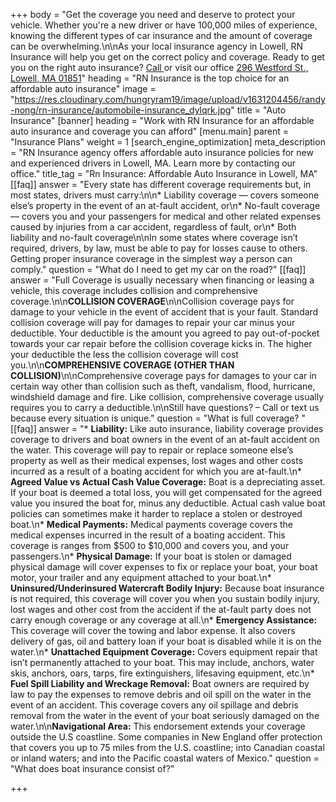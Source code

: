 +++
body = "Get the coverage you need and deserve to protect your vehicle. Whether you're a new driver or have 100,000 miles of experience, knowing the different types of car insurance and the amount of coverage can be overwhelming.\n\nAs your local insurance agency in Lowell, RN Insurance will help you get on the correct policy and coverage. Ready to get you on the right auto insurance? [Call ](tel:978-427-2544)or visit our office [296 Westford St., Lowell, MA 01851](https://www.google.com/maps/place/296%20Westford%20St.%20Lowell%20MA%2001851)"
heading = "RN Insurance is the top choice for an affordable auto insurance"
image = "https://res.cloudinary.com/hungryram19/image/upload/v1631204456/randy-nong/rn-insurance/automobile-insurance_dylqrk.jpg"
title = "Auto Insurance"
[banner]
heading = "Work with RN Insurance for an affordable auto insurance and coverage you can afford"
[menu.main]
parent = "Insurance Plans"
weight = 1
[search_engine_optimization]
meta_description = "RN Insurance agency offers affordable auto insurance policies for new and experienced drivers in Lowell, MA. Learn more by contacting our office."
title_tag = "Rn Insurance: Affordable Auto Insurance in Lowell, MA"
[[faq]]
answer = "Every state has different coverage requirements but, in most states, drivers must carry:\n\n* Liability coverage — covers someone else’s property in the event of an at-fault accident, or\n* No-fault coverage — covers you and your passengers for medical and other related expenses caused by injuries from a car accident, regardless of fault, or\n* Both liability and no-fault coverage\n\nIn some states where coverage isn’t required, drivers, by law, must be able to pay for losses cause to others. Getting proper insurance coverage in the simplest way a person can comply."
question = "What do I need to get my car on the road?"
[[faq]]
answer = "Full Coverage is usually necessary when financing or leasing a vehicle, this coverage includes collision and comprehensive coverage.\n\n**COLLISION COVERAGE**\n\nCollision coverage pays for damage to your vehicle in the event of accident that is your fault. Standard collision coverage will pay for damages to repair your car minus your deductible. Your deductible is the amount you agreed to pay out-of-pocket towards your car repair before the collision coverage kicks in. The higher your deductible the less the collision coverage will cost you.\n\n**COMPREHENSIVE COVERAGE (OTHER THAN COLLISION)**\n\nComprehensive coverage pays for damages to your car in certain way other than collision such as theft, vandalism, flood, hurricane, windshield damage and fire. Like collision, comprehensive coverage usually requires you to carry a deductible.\n\nStill have questions? – Call or text us because every situation is unique."
question = "What is full coverage? "
[[faq]]
answer = "* **Liability:** Like auto insurance, liability coverage provides coverage to drivers and boat owners in the event of an at-fault accident on the water. This coverage will pay to repair or replace someone else’s property as well as their medical expenses, lost wages and other costs incurred as a result of a boating accident for which you are at-fault.\n* **Agreed Value vs Actual Cash Value Coverage:** Boat is a depreciating asset. If your boat is deemed a total loss, you will get compensated for the agreed value you insured the boat for, minus any deductible. Actual cash value boat policies can sometimes make it harder to replace a stolen or destroyed boat.\n* **Medical Payments:** Medical payments coverage covers the medical expenses incurred in the result of a boating accident. This coverage is ranges from $500 to $10,000 and covers you, and your passengers.\n* **Physical Damage:** If your boat is stolen or damaged physical damage will cover expenses to fix or replace your boat, your boat motor, your trailer and any equipment attached to your boat.\n* **Uninsured/Underinsured Watercraft Bodily Injury:** Because boat insurance is not required, this coverage will cover you when you sustain bodily injury, lost wages and other cost from the accident if the at-fault party does not carry enough coverage or any coverage at all.\n* **Emergency Assistance:** This coverage will cover the towing and labor expense. It also covers delivery of gas, oil and battery loan if your boat is disabled while it is on the water.\n* **Unattached Equipment Coverage:** Covers equipment repair that isn’t permanently attached to your boat. This may include, anchors, water skis, anchors, oars, tarps, fire extinguishers, lifesaving equipment, etc.\n* **Fuel Spill Liability and Wreckage Removal:** Boat owners are required by law to pay the expenses to remove debris and oil spill on the water in the event of an accident. This coverage covers any oil spillage and debris removal from the water in the event of your boat seriously damaged on the water.\n\n**Navigational Area:** This endorsement extends your coverage outside the U.S coastline. Some companies in New England offer protection that covers you up to 75 miles from the U.S. coastline; into Canadian coastal or inland waters; and into the Pacific coastal waters of Mexico."
question = "What does boat insurance consist of?"

+++
